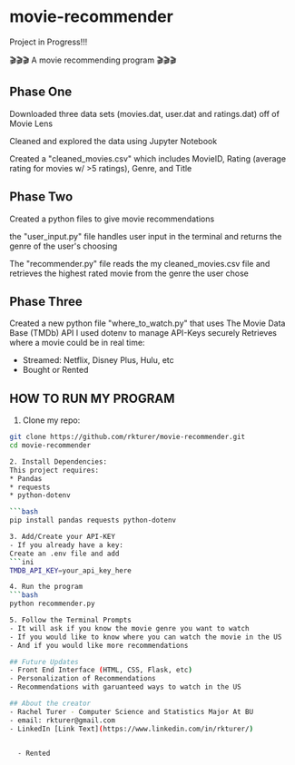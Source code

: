# movie-recommender
Project in Progress!!!

🎬🎬🎬 A movie recommending program 🎬🎬🎬

## Phase One

Downloaded three data sets (movies.dat, user.dat and ratings.dat) off of Movie Lens 

Cleaned and explored the data using Jupyter Notebook 

Created a "cleaned_movies.csv" which includes MovieID, Rating (average rating for movies w/ >5 ratings), Genre, and Title

## Phase Two

Created a python files to give movie recommendations

the "user_input.py" file handles user input in the terminal and returns the genre of the user's choosing

The  "recommender.py" file reads the my cleaned_movies.csv file and retrieves the highest rated movie from the genre the user chose

## Phase Three

Created a new python file "where_to_watch.py" that uses The Movie Data Base (TMDb) API 
I used dotenv to manage API-Keys securely 
Retrieves where a movie could be in real time:
  - Streamed: Netflix, Disney Plus, Hulu, etc 
  - Bought or Rented

## HOW TO RUN MY PROGRAM 

1. Clone my repo:
```bash
git clone https://github.com/rkturer/movie-recommender.git
cd movie-recommender

2. Install Dependencies:
This project requires:
* Pandas
* requests
* python-dotenv

```bash
pip install pandas requests python-dotenv

3. Add/Create your API-KEY
- If you already have a key:
Create an .env file and add
```ini
TMDB_API_KEY=your_api_key_here

4. Run the program
```bash
python recommender.py

5. Follow the Terminal Prompts
- It will ask if you know the movie genre you want to watch
- If you would like to know where you can watch the movie in the US
- And if you would like more recommendations

## Future Updates
- Front End Interface (HTML, CSS, Flask, etc)
- Personalization of Recommendations
- Recommendations with garuanteed ways to watch in the US

## About the creator
- Rachel Turer - Computer Science and Statistics Major At BU
- email: rkturer@gmail.com
- LinkedIn [Link Text](https://www.linkedin.com/in/rkturer/)


  - Rented 


